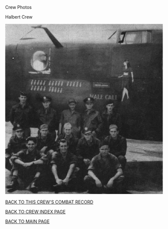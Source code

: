 
Crew Photos






 




Halbert Crew  
  

![](Halbert.jpg)
  
  

[BACK TO THIS CREW'S COMBAT RECORD](../crews/Halbert.md)  

[BACK TO CREW INDEX PAGE](../000crews.md)  

[BACK TO MAIN PAGE](../index.md)


